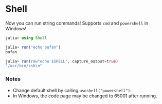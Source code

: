 # Shell

Now you can run string commands!
Supports `cmd` and `powershell` in Windows!

```julia
julia> using Shell

julia> run("echo bufan")
bufan

julia> run(raw"echo $SHELL", capture_output=true)
"/usr/bin/zsh\n"
```

### Notes

* Change default shell by calling `useshell("powershell")`.
* In Windows, the code page may be changed to 65001 after running.
